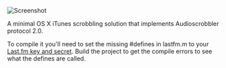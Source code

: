 ![Screenshot][ss]

A minimal OS X iTunes scrobbling solution that implements Audioscrobbler
protocol 2.0.

To compile it you'll need to set the missing #defines in lastfm.m to your
[Last.fm key and secret](http://www.last.fm/api/account). Build the project to
get the compile errors to see what the defines are called.

[ss]: http://img213.yfrog.com/img213/365/h0l.png

